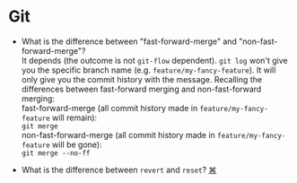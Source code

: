 # Git

- What is the difference between "fast-forward-merge" and "non-fast-forward-merge"?  
It depends (the outcome is not `git-flow` dependent). `git log` won't give you the specific branch name (e.g. `feature/my-fancy-feature`). It will only give you the commit history with the message. Recalling the differences between fast-forward merging and non-fast-forward merging:  
fast-forward-merge (all commit history made in `feature/my-fancy-feature` will remain):  
`git merge`  
non-fast-forward-merge (all commit history made in `feature/my-fancy-feature` will be gone):  
`git merge --no-ff`  

- What is the difference between `revert` and `reset`?
<a href="#" title="...">⌘</a>
